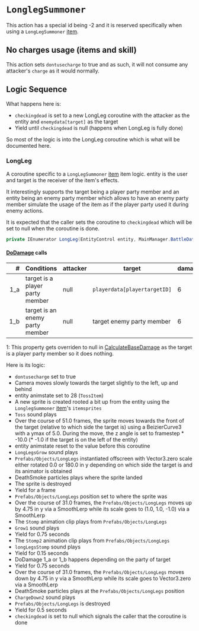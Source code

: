 # `LonglegSummoner`
This action has a special id being -2 and it is reserved specifically when using a `LongLegSummoner` [item](../../../Enums%20and%20IDs/Items.md).

## No charges usage (items and skill)
This action sets `dontusecharge` to true and as such, it will not consume any attacker's `charge` as it would normally.

## Logic Sequence

What happens here is:

- `checkingdead` is set to a new LongLeg coroutine with the attacker as the entity and `enemydata[target]` as the target
- Yield until `checkingdead` is null (happens when LongLeg is fully done)

So most of the logic is into the LongLeg coroutine which is what will be documented here.

### LongLeg
A coroutine specific to a `LongLegSummoner` [item](../../../Enums%20and%20IDs/Items.md) item logic. entity is the user and target is the receiver of the item's effects.

It interestingly supports the target being a player party member and an entity being an enemy party member which allows to have an enemy party member simulate the usage of the item as if the player party used it during enemy actions.

It is expected that the caller sets the coroutine to `checkingdead` which will be set to null when the coroutine is done.

```cs
private IEnumerator LongLeg(EntityControl entity, MainManager.BattleData target)
```

#### [DoDamage](../../Damage%20pipeline/DoDamage.md) calls

|#|Conditions|attacker|target|damageammount|property|overrides|block|
|-:|---|---|---|---|---|---|---|
|1_a|target is a player party member|null|`playerdata[playertargetID]`|6|[Flip](../../Damage%20pipeline/AttackProperty.md)<sup>1</sup>|empty array|`commandsuccess`|
|1_b|target is an enemy party member|null|target enemy party member|6|[Flip](../../Damage%20pipeline/AttackProperty.md)|empty array|false|

1: This property gets overriden to null in [CalculateBaseDamage](../../Damage%20pipeline/CalculateBaseDamage.md) as the target is a player party member so it does nothing.

Here is its logic:

- `dontusecharge` set to true
- Camera moves slowly towards the target slightly to the left, up and behind
- entity animstate set to 28 (`TossItem`)
- A new sprite is created rooted a bit up from the entity using the `LonglegSummoner` [item](../../../Enums%20and%20IDs/Items.md)'s `itemsprites`
- `Toss` sound plays
- Over the course of 51.0 frames, the sprite moves towards the front of the target (relative to which side the target is) using a BeizierCurve3 with a ymax of 5.0. During the move, the z angle is set to framestep * -10.0 (* -1.0 if the target is on the left of the entity)
- entity animstate reset to the value before this coroutine
- `LongLegsGrow` sound plays
- `Prefabs/Objects/LongLegs` instantiated offscreen with Vector3.zero scale either rotated 0.0 or 180.0 in y depending on which side the target is and its animator is obtained
- DeathSmoke particles plays where the sprite landed
- The sprite is destroyed
- Yield for a frame
- `Prefabs/Objects/LongLegs` position set to where the sprite was
- Over the course of 31.0 frames, the `Prefabs/Objects/LongLegs` moves up by 4.75 in y via a SmoothLerp while its scale goes to (1.0, 1.0, -1.0) via a SmoothLerp
- The `Stomp` animation clip plays from `Prefabs/Objects/LongLegs`
- `Grow1` sound plays
- Yield for 0.75 seconds
- The `Stomp2` animation clip plays from `Prefabs/Objects/LongLegs`
- `longLegsStomp` sound plays
- Yield for 0.15 seconds
- DoDamage 1_a or 1_b happens depending on the party of target
- Yield for 0.75 seconds
- Over the course of 31.0 frames, the `Prefabs/Objects/LongLegs` moves down by 4.75 in y via a SmoothLerp while its scale goes to Vector3.zero via a SmoothLerp
- DeathSmoke particles plays at the `Prefabs/Objects/LongLegs` position
- `ChargeDown2` sound plays
- `Prefabs/Objects/LongLegs` is destroyed
- Yield for 0.5 seconds
- `checkingdead` is set to null which signals the caller that the coroutine is done

